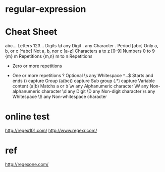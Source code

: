 regular-expression
==================
# Cheat Sheet
abc…	Letters
123…	Digits
\d	any Digit
.	any Character
\.	Period
[abc]	Only a, b, or c
[^abc]	Not a, b, nor c
[a-z]	Characters a to z
[0-9]	Numbers 0 to 9
{m}	m Repetitions
{m,n}	m to n Repetitions
*	Zero or more repetitions
+	One or more repetitions
?	Optional
\s	any Whitespace
^…$	Starts and ends
()	capture Group
(a(bc))	capture Sub group
(.*)	capture Variable content
(a|b)	Matchs a or b
\w	any Alphanumeric character
\W	any Non-alphanumeric character
\d	any Digit
\D	any Non-digit character
\s	any Whitespace
\S	any Non-whitespace character

# online test
http://regex101.com/
http://www.regexr.com/

# ref
http://regexone.com/
